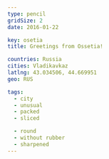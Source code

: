 ```yaml
---
type: pencil
gridSize: 2
date: 2016-01-22

key: osetia
title: Greetings from Ossetia!

countries: Russia
cities: Vladikavkaz
latlng: 43.034506, 44.669951
geo: RUS

tags:
  - city
  - unusual
  - packed
  - sliced

  - round
  - without rubber
  - sharpened
---
```

